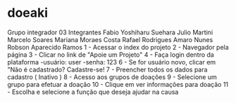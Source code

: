 # doeaki
 Grupo integrador 03
Integrantes
Fabio Yoshiharu Suehara
Julio Martini
Marcelo Soares
Mariana Moraes Costa
Rafael Rodrigues Amaro Nunes
Robson Aparecido Ramos
1 -  Acessar o index do projeto
2 - Navegador pela página
3 - Clicar no link de "Apoie um Projeto"
4 - Faça login dentro da plataforma
-usuário: user
-senha: 123
6 - Se for usuário novo, clicar em "Não é cadastrado? Cadastre-se!
7 - Preencher todos os dados para cadastro ( Inativo )
8 - Acesso aos grupos de doações
9 - Selecione um grupo para efetuar a doação
10 - Clique em ver informações para doação
11 - Escolha e selecione a função que deseja ajudar na causa